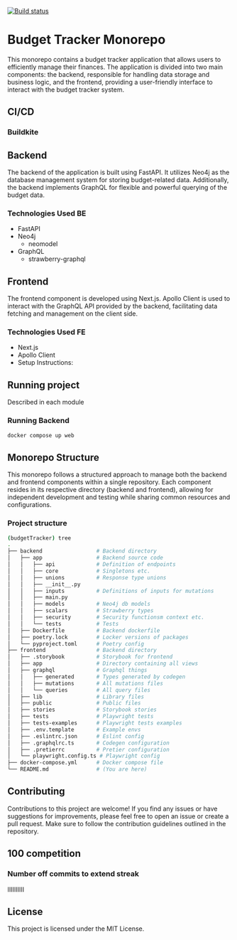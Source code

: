 

[![Build status](https://badge.buildkite.com/303eea5fcfe355a23e7666f1caf3eb1fb1b665d56cb07bb2a1.svg)](https://buildkite.com/budget-tracker/budget-tracker)

# Budget Tracker Monorepo
This monorepo contains a budget tracker application that allows users to efficiently manage their finances.
The application is divided into two main components: the backend, responsible for handling data storage and business logic, and the frontend, providing a user-friendly interface to interact with the budget tracker system.

## CI/CD

### Buildkite

## Backend
The backend of the application is built using FastAPI. It utilizes Neo4j as the database management system for storing budget-related data. 
Additionally, the backend implements GraphQL for flexible and powerful querying of the budget data.

### Technologies Used BE
- FastAPI
- Neo4j
    - neomodel
- GraphQL
    - strawberry-graphql

## Frontend
The frontend component is developed using Next.js. Apollo Client is used to interact with the GraphQL API provided by the backend, facilitating data fetching and management on the client side.

### Technologies Used FE
- Next.js
- Apollo Client
- Setup Instructions:


## Running project
Described in each module


### Running Backend

```sh
docker compose up web
```

## Monorepo Structure
This monorepo follows a structured approach to manage both the backend and frontend components within a single repository.
Each component resides in its respective directory (backend and frontend), allowing for independent development and testing while sharing common resources and configurations.


### Project structure

```sh
(budgetTracker) tree
.
├── backend                 # Backend directory
│   ├── app                 # Backend source code
│   │   ├── api             # Definition of endpoints
│   │   ├── core            # Singletons etc.
│   │   ├── unions          # Response type unions
│   │   ├── __init__.py
│   │   ├── inputs          # Definitions of inputs for mutations
│   │   ├── main.py
│   │   ├── models          # Neo4j db models
│   │   ├── scalars         # Strawberry types
│   │   ├── security        # Security functionsm context etc.
│   │   └── tests           # Tests
│   ├── Dockerfile          # Backend dockerfile
│   ├── poetry.lock         # Locker versions of packages
│   └── pyproject.toml      # Poetry config
├── frontend                # Backend directory
│   ├── .storybook          # Storybook for frontend
│   ├── app                 # Directory containing all views
│   ├── graphql             # Graphql things
│   │   ├── generated       # Types generated by codegen
│   │   ├── mutations       # All mutations files
│   │   └── queries         # All query files
│   ├── lib                 # Library files
│   ├── public              # Public files
│   ├── stories             # Storybook stories
│   ├── tests               # Playwright tests
│   ├── tests-examples      # Playwright tests examples
│   ├── .env.template       # Example envs
│   ├── .eslintrc.json      # Eslint config
│   ├── .graphqlrc.ts       # Codegen configuration
│   ├── .pretierrc          # Pretier configuration
│   └── playwright.config.ts # Playwright config
├── docker-compose.yml      # Docker compose file
└── README.md               # (You are here)
```

## Contributing

Contributions to this project are welcome! If you find any issues or have suggestions for improvements, please feel free to open an issue or create a pull request. Make sure to follow the contribution guidelines outlined in the repository.


## 100 competition

### Number off commits to extend streak
IIIIIIIIII

## License
This project is licensed under the MIT License.


